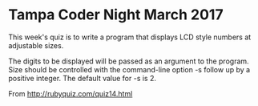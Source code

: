 # Tampa Coder Night March 2017

This week's quiz is to write a program that displays LCD style numbers at adjustable sizes.

The digits to be displayed will be passed as an argument to the program. Size should be controlled with the command-line option -s follow up by a positive integer. The default value for -s is 2.

From http://rubyquiz.com/quiz14.html
